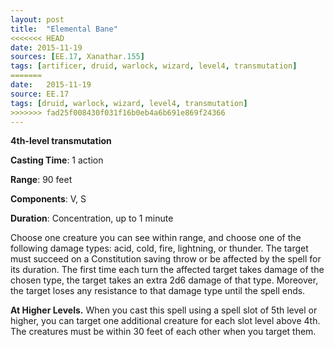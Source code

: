 ```yaml
---
layout: post
title:  "Elemental Bane"
<<<<<<< HEAD
date: 2015-11-19
sources: [EE.17, Xanathar.155]
tags: [artificer, druid, warlock, wizard, level4, transmutation]
=======
date:   2015-11-19
source: EE.17
tags: [druid, warlock, wizard, level4, transmutation]
>>>>>>> fad25f008430f031f16b0eb4a6b691e869f24366
---
```


**4th-level transmutation**

**Casting Time**: 1 action

**Range**: 90 feet

**Components**: V, S

**Duration**: Concentration, up to 1 minute

Choose one creature you can see within range, and choose one of the following damage types: acid, cold, fire, lightning, or thunder. The target must succeed on a Constitution saving throw or be affected by the spell for its duration. The first time each turn the affected target takes damage of the chosen type, the target takes an extra 2d6 damage of that type. Moreover, the target loses any resistance to that damage type until the spell ends.

**At Higher Levels.** When you cast this spell using a spell slot of 5th level or higher, you can target one additional creature for each slot level above 4th. The creatures must be within 30 feet of each other when you target them.
